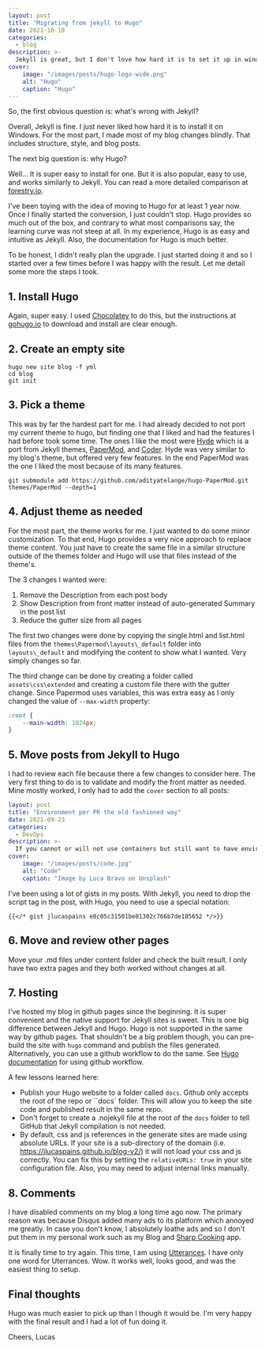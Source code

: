 ```yaml
---
layout: post
title: "Migrating from jekyll to Hugo"
date: 2021-10-10
categories:
  - blog
description: >-
  Jekyll is great, but I don't love how hard it is to set it up in windows. For the most part I wrote blog posts blind. I've looked for alternatives and settled on Hugo. This is post is about everything that happened during the Jekyll to Hugo conversion.
cover:
    image: "/images/posts/hugo-logo-wide.png"
    alt: "Hugo"
    caption: "Hugo"
---
```


So, the first obvious question is: what's wrong with Jekyll?

Overall, Jekyll is fine. I just never liked how hard it is to install it on Windows. For the most part, I made most of my blog changes blindly. That includes structure, style, and blog posts.

The next big question is: why Hugo?

Well... It is super easy to install for one. But it is also popular, easy to use, and works similarly to Jekyll. You can read a more detailed comparison at [forestry.io](https://forestry.io/blog/hugo-and-jekyll-compared/).

I've been toying with the idea of moving to Hugo for at least 1 year now. Once I finally started the conversion, I just couldn't stop. Hugo provides so much out of the box, and contrary to what most comparisons say, the learning curve was not steep at all. In my experience, Hugo is as easy and intuitive as Jekyll. Also, the documentation for Hugo is much better.

To be honest, I didn't really plan the upgrade. I just started doing it and so I started over a few times before I was happy with the result. Let me detail some more the steps I took.

## 1. Install Hugo
Again, super easy. I used [Chocolatey](https://chocolatey.org/) to do this, but the instructions at [gohugo.io](https://gohugo.io/getting-started/installing/) to download and install are clear enough.

## 2. Create an empty site
```
hugo new site blog -f yml
cd blog
git init
```

## 3. Pick a theme
This was by far the hardest part for me. I had already decided to not port my current theme to hugo, but finding one that I liked and had the features I had before took some time. The ones I like the most were [Hyde](https://themes.gohugo.io/themes/hyde/) which is a port from Jekyll themes, [PaperMod](https://themes.gohugo.io/themes/hugo-papermod/), and [Coder](https://themes.gohugo.io/themes/hugo-coder/). Hyde was very similar to my blog's theme, but offered very few features. In the end PaperMod was the one I liked the most because of its many features.

```
git submodule add https://github.com/adityatelange/hugo-PaperMod.git themes/PaperMod --depth=1
```

## 4. Adjust theme as needed
For the most part, the theme works for me. I just wanted to do some minor customization. To that end, Hugo provides a very nice approach to replace theme content. You just have to create the same file in a similar structure outside of the themes folder and Hugo will use that files instead of the theme's.

The 3 changes I wanted were:

1. Remove the Description from each post body
2. Show Description from front matter instead of auto-generated Summary in the post list
3. Reduce the gutter size from all pages 

The first two changes were done by copying the single.html and list.html files from the ``themes\Papermod\layouts\_default`` folder into ``layouts\_default`` and modifying the content to show what I wanted. Very simply changes so far.

The third change can be done by creating a folder called ``assets\css\extended`` and creating a custom file there with the gutter change. Since Papermod uses variables, this was extra easy as I only changed the value of ``--max-width`` property:

```css
:root {
    --main-width: 1024px;
}
```

## 5. Move posts from Jekyll to Hugo
I had to review each file because there a few changes to consider here. The very first thing to do is to validate and modify the front matter as needed. Mine mostly worked, I only had to add the ``cover`` section to all posts:

```yml
layout: post
title: "Environment per PR the old fashioned way"
date: 2021-09-23
categories:
  - DevOps
description: >-
  If you cannot or will not use containers but still want to have environment per PR, you can still do it with VMs and IIS. I will show you how.
cover:
    image: "/images/posts/code.jpg"
    alt: "Code"
    caption: "Image by Luca Bravo on Unsplash"
```

I've been using a lot of gists in my posts. With Jekyll, you need to drop the script tag in the post, with Hugo, you need to use a special notation:

```
{{</* gist jlucaspains e8c05c31501be81302c766b7de185652 */>}}
```

## 6. Move and review other pages
Move your .md files under content folder and check the built result. I only have two extra pages and they both worked without changes at all.

## 7. Hosting
I've hosted my blog in github pages since the beginning. It is super convenient and the native support for Jekyll sites is sweet. This is one big difference between Jekyll and Hugo. Hugo is not supported in the same way by github pages. That shouldn't be a big problem though, you can pre-build the site with ``hugo`` command and publish the files generated. Alternatively, you can use a github workflow to do the same. See [Hugo documentation](https://gohugo.io/hosting-and-deployment/hosting-on-github/) for using github workflow.

A few lessons learned here:

* Publish your Hugo website to a folder called ``docs``. Github only accepts the root of the repo or ``docs` folder. This will allow you to keep the site code and published result in the same repo.
* Don't forget to create a .nojekyll file at the root of the ``docs`` folder to tell GitHub that Jekyll compilation is not needed.
* By default, css and js references in the generate sites are made using absolute URLs. If your site is a sub-directory of the domain (i.e. https://jlucaspains.github.io/blog-v2/) it will not load your css and js correctly. You can fix this by setting the ``relativeURLs: true`` in your site configuration file. Also, you may need to adjust internal links manually.

## 8. Comments
I have disabled comments on my blog a long time ago now. The primary reason was because Disqus added many ads to its platform which annoyed me greatly. In case you don't know, I absolutely loathe ads and so I don't put them in my personal work such as my Blog and [Sharp Cooking](http://sharpcooking.net/) app.

It is finally time to try again. This time, I am using [Utterances](https://utteranc.es/). I have only one word for Uterrances. Wow. It works well, looks good, and was the easiest thing to setup.

## Final thoughts
Hugo was much easier to pick up than I though it would be. I'm very happy with the final result and I had a lot of fun doing it.

Cheers,
Lucas